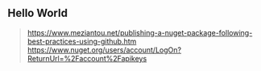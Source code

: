 ## Hello World

> https://www.meziantou.net/publishing-a-nuget-package-following-best-practices-using-github.htm <br/>
> https://www.nuget.org/users/account/LogOn?ReturnUrl=%2Faccount%2Fapikeys